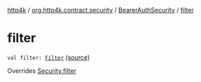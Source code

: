 [http4k](../../index.md) / [org.http4k.contract.security](../index.md) / [BearerAuthSecurity](index.md) / [filter](./filter.md)

# filter

`val filter: `[`Filter`](../../org.http4k.core/-filter/index.md) [(source)](https://github.com/http4k/http4k/blob/master/http4k-contract/src/main/kotlin/org/http4k/contract/security/BearerAuthSecurity.kt#L10)

Overrides [Security.filter](../-security/filter.md)

